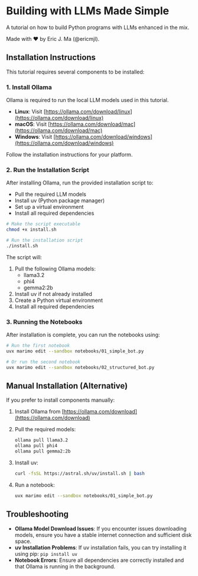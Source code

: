 # Building with LLMs Made Simple

A tutorial on how to build Python programs with LLMs enhanced in the mix.

Made with ❤️ by Eric J. Ma (@ericmjl).

## Installation Instructions

This tutorial requires several components to be installed:

### 1. Install Ollama

Ollama is required to run the local LLM models used in this tutorial.

- **Linux**: Visit [https://ollama.com/download/linux](https://ollama.com/download/linux)
- **macOS**: Visit [https://ollama.com/download/mac](https://ollama.com/download/mac)
- **Windows**: Visit [https://ollama.com/download/windows](https://ollama.com/download/windows)

Follow the installation instructions for your platform.

### 2. Run the Installation Script

After installing Ollama, run the provided installation script to:

- Pull the required LLM models
- Install uv (Python package manager)
- Set up a virtual environment
- Install all required dependencies

```bash
# Make the script executable
chmod +x install.sh

# Run the installation script
./install.sh
```

The script will:

1. Pull the following Ollama models:
   - llama3.2
   - phi4
   - gemma2:2b
2. Install uv if not already installed
3. Create a Python virtual environment
4. Install all required dependencies

### 3. Running the Notebooks

After installation is complete, you can run the notebooks using:

```bash
# Run the first notebook
uvx marimo edit --sandbox notebooks/01_simple_bot.py

# Or run the second notebook
uvx marimo edit --sandbox notebooks/02_structured_bot.py
```

## Manual Installation (Alternative)

If you prefer to install components manually:

1. Install Ollama from [https://ollama.com/download](https://ollama.com/download)

2. Pull the required models:

   ```bash
   ollama pull llama3.2
   ollama pull phi4
   ollama pull gemma2:2b
   ```

3. Install uv:

   ```bash
   curl -fsSL https://astral.sh/uv/install.sh | bash
   ```

4. Run a notebook:

   ```bash
   uvx marimo edit --sandbox notebooks/01_simple_bot.py
   ```

## Troubleshooting

- **Ollama Model Download Issues**: If you encounter issues downloading models, ensure you have a stable internet connection and sufficient disk space.
- **uv Installation Problems**: If uv installation fails, you can try installing it using pip: `pip install uv`
- **Notebook Errors**: Ensure all dependencies are correctly installed and that Ollama is running in the background.
